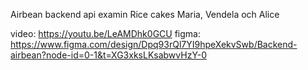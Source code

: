 Airbean backend api examin
Rice cakes
Maria, Vendela och Alice

video: https://youtu.be/LeAMDhk0GCU
figma: https://www.figma.com/design/Dpq93rQl7YI9hpeXekvSwb/Backend-airbean?node-id=0-1&t=XG3xksLKsabwvHzY-0
